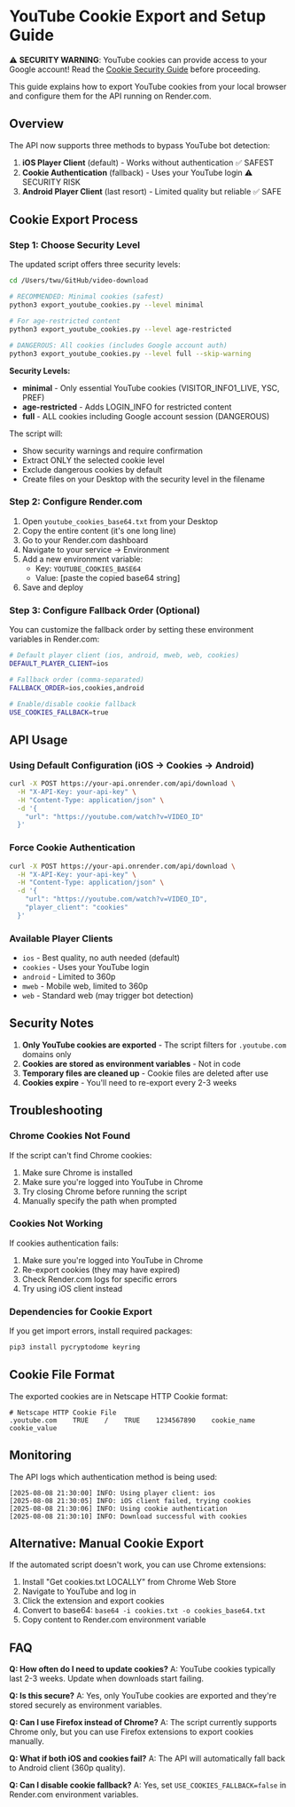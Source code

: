 # YouTube Cookie Export and Setup Guide

⚠️ **SECURITY WARNING**: YouTube cookies can provide access to your Google account! Read the [Cookie Security Guide](COOKIE_SECURITY.md) before proceeding.

This guide explains how to export YouTube cookies from your local browser and configure them for the API running on Render.com.

## Overview

The API now supports three methods to bypass YouTube bot detection:
1. **iOS Player Client** (default) - Works without authentication ✅ SAFEST
2. **Cookie Authentication** (fallback) - Uses your YouTube login ⚠️ SECURITY RISK
3. **Android Player Client** (last resort) - Limited quality but reliable ✅ SAFE

## Cookie Export Process

### Step 1: Choose Security Level

The updated script offers three security levels:

```bash
cd /Users/twu/GitHub/video-download

# RECOMMENDED: Minimal cookies (safest)
python3 export_youtube_cookies.py --level minimal

# For age-restricted content
python3 export_youtube_cookies.py --level age-restricted

# DANGEROUS: All cookies (includes Google account auth)
python3 export_youtube_cookies.py --level full --skip-warning
```

**Security Levels:**
- **minimal** - Only essential YouTube cookies (VISITOR_INFO1_LIVE, YSC, PREF)
- **age-restricted** - Adds LOGIN_INFO for restricted content
- **full** - ALL cookies including Google account session (DANGEROUS)

The script will:
- Show security warnings and require confirmation
- Extract ONLY the selected cookie level
- Exclude dangerous cookies by default
- Create files on your Desktop with the security level in the filename

### Step 2: Configure Render.com

1. Open `youtube_cookies_base64.txt` from your Desktop
2. Copy the entire content (it's one long line)
3. Go to your Render.com dashboard
4. Navigate to your service → Environment
5. Add a new environment variable:
   - Key: `YOUTUBE_COOKIES_BASE64`
   - Value: [paste the copied base64 string]
6. Save and deploy

### Step 3: Configure Fallback Order (Optional)

You can customize the fallback order by setting these environment variables in Render.com:

```bash
# Default player client (ios, android, mweb, web, cookies)
DEFAULT_PLAYER_CLIENT=ios

# Fallback order (comma-separated)
FALLBACK_ORDER=ios,cookies,android

# Enable/disable cookie fallback
USE_COOKIES_FALLBACK=true
```

## API Usage

### Using Default Configuration (iOS → Cookies → Android)

```bash
curl -X POST https://your-api.onrender.com/api/download \
  -H "X-API-Key: your-api-key" \
  -H "Content-Type: application/json" \
  -d '{
    "url": "https://youtube.com/watch?v=VIDEO_ID"
  }'
```

### Force Cookie Authentication

```bash
curl -X POST https://your-api.onrender.com/api/download \
  -H "X-API-Key: your-api-key" \
  -H "Content-Type: application/json" \
  -d '{
    "url": "https://youtube.com/watch?v=VIDEO_ID",
    "player_client": "cookies"
  }'
```

### Available Player Clients

- `ios` - Best quality, no auth needed (default)
- `cookies` - Uses your YouTube login
- `android` - Limited to 360p
- `mweb` - Mobile web, limited to 360p
- `web` - Standard web (may trigger bot detection)

## Security Notes

1. **Only YouTube cookies are exported** - The script filters for `.youtube.com` domains only
2. **Cookies are stored as environment variables** - Not in code
3. **Temporary files are cleaned up** - Cookie files are deleted after use
4. **Cookies expire** - You'll need to re-export every 2-3 weeks

## Troubleshooting

### Chrome Cookies Not Found

If the script can't find Chrome cookies:
1. Make sure Chrome is installed
2. Make sure you're logged into YouTube in Chrome
3. Try closing Chrome before running the script
4. Manually specify the path when prompted

### Cookies Not Working

If cookies authentication fails:
1. Make sure you're logged into YouTube in Chrome
2. Re-export cookies (they may have expired)
3. Check Render.com logs for specific errors
4. Try using iOS client instead

### Dependencies for Cookie Export

If you get import errors, install required packages:

```bash
pip3 install pycryptodome keyring
```

## Cookie File Format

The exported cookies are in Netscape HTTP Cookie format:
```
# Netscape HTTP Cookie File
.youtube.com    TRUE    /    TRUE    1234567890    cookie_name    cookie_value
```

## Monitoring

The API logs which authentication method is being used:

```
[2025-08-08 21:30:00] INFO: Using player client: ios
[2025-08-08 21:30:05] INFO: iOS client failed, trying cookies
[2025-08-08 21:30:06] INFO: Using cookie authentication
[2025-08-08 21:30:10] INFO: Download successful with cookies
```

## Alternative: Manual Cookie Export

If the automated script doesn't work, you can use Chrome extensions:

1. Install "Get cookies.txt LOCALLY" from Chrome Web Store
2. Navigate to YouTube and log in
3. Click the extension and export cookies
4. Convert to base64: `base64 -i cookies.txt -o cookies_base64.txt`
5. Copy content to Render.com environment variable

## FAQ

**Q: How often do I need to update cookies?**
A: YouTube cookies typically last 2-3 weeks. Update when downloads start failing.

**Q: Is this secure?**
A: Yes, only YouTube cookies are exported and they're stored securely as environment variables.

**Q: Can I use Firefox instead of Chrome?**
A: The script currently supports Chrome only, but you can use Firefox extensions to export cookies manually.

**Q: What if both iOS and cookies fail?**
A: The API will automatically fall back to Android client (360p quality).

**Q: Can I disable cookie fallback?**
A: Yes, set `USE_COOKIES_FALLBACK=false` in Render.com environment variables.